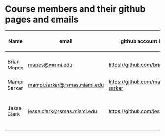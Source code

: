 # Course members and their github pages and emails

Name | email | github account URL | Clinic/meeting cannot-make times
-----|------ | -------------------|----------------------
Brian Mapes | mapes@miami.edu | https://github.com/brianmapes | Not right before class: right after, or the day before
Mampi Sarkar | mampi.sarkar@rsmas.miami.edu | https://github.com/mampi-sarkar | 
Jesse Clark | jesse.clark@rsmas.miami.edu | https://github.com/jessegc | Can not meet during other classes: MW 1:30-2:45 TuTh 1:30-2:45
